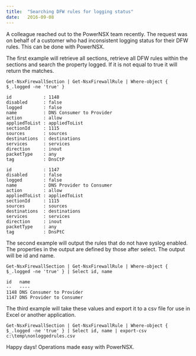 ```yaml
---
title:  "Searching DFW rules for logging status"
date:   2016-09-08
---
```


A colleague reached out to the PowerNSX team recently. The request was on behalf of a customer who had inconsistent logging status for their DFW rules. This can be done with PowerNSX.

The first example will retrieve all sections, retrieve all DFW rules within the sections and search the property logged. If it is not equal to true it will return the matches.

```
Get-NsxFirewallSection | Get-NsxFirewallRule | Where-object { $_.logged -ne 'true' }

id            : 1148
disabled      : false
logged        : false
name          : DNS Consumer to Provider
action        : allow
appliedToList : appliedToList
sectionId     : 1115
sources       : sources
destinations  : destinations
services      : services
direction     : inout
packetType    : any
tag           : DnsCtP

id            : 1147
disabled      : false
logged        : false
name          : DNS Provider to Consumer
action        : allow
appliedToList : appliedToList
sectionId     : 1115
sources       : sources
destinations  : destinations
services      : services
direction     : inout
packetType    : any
tag           : DnsPtC
```

The second example will output the rules that do not have syslog enabled. The properties in the output are defined by those after select. The output will be id and name.
 
```
Get-NsxFirewallSection | Get-NsxFirewallRule | Where-object { $_.logged -ne 'true' } | Select id, name
 
id   name
--   ----
1148 DNS Consumer to Provider
1147 DNS Provider to Consumer
```

The third example will take these values and export it to a csv file for use in Excel or another application.

```
Get-NsxFirewallSection | Get-NsxFirewallRule | Where-object { $_.logged -ne 'true' } | Select id, name | export-csv c:\temp\nonloggedrules.csv
```

Happy days! Operations made easy with PowerNSX.